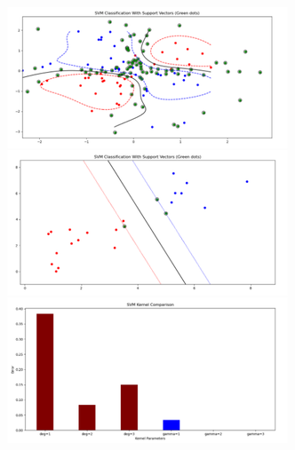 ![Soft Margin using RBF kernel](https://github.com/YonatanReisinger/My-SVM/blob/main/My-SVM_project/Images/Q2%20-%20classification%20using%20RBF%20kernel.png)
![Hard Margin Dualic](https://github.com/YonatanReisinger/My-SVM/blob/main/My-SVM_project/Images/Q1b%20-%20Hard%20Margin%20Dualic.png)
![Different Kernels And Parameters Comparison](https://github.com/YonatanReisinger/My-SVM/blob/main/My-SVM_project/Images/Q2%20-%20different%20kernels%20and%20parameters%20comparison.png)
